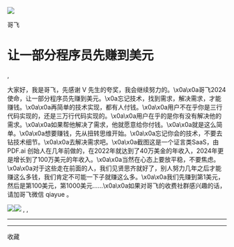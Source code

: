 ![](http://mmbiz.qpic.cn/mmbiz_png/LBrX00GQeicsQIcEZg1UMapobh9KDpNHpFI7CNXVq0Z4zQD6zVia7KGl8iacciaFNPCa3Cic1TKp4h7tYY9doIQ3eRg/300?wx_fmt=png)

哥飞

#  让一部分程序员先赚到美元

,

大家好，我是哥飞，先感谢 V
先生的夸奖，我会继续努力的。\x0a\x0a哥飞2024使命，让一部分程序员先赚到美元。\x0a忘记技术，找到需求，解决需求，才能赚钱。\x0a\x0a再简单的技术实现，都有人付钱。\x0a\x0a用户不在乎你是三行代码实现的，还是三万行代码实现的。\x0a\x0a用户在乎的是你有没有解决他的需求。\x0a\x0a如果帮他解决了需求，他就愿意给你付钱。\x0a\x0a就是这么简单。\x0a\x0a想要赚钱，先从扭转思维开始。\x0a\x0a忘记你会的技术，不要去钻技术细节。\x0a\x0a去解决需求吧。\x0a\x0a截图这是一个证言类SaaS，由
PDF.ai
创始人在几年前做的，在2022年就达到了40万美金的年收入，2024年更是增长到了100万美元的年收入。\x0a\x0a当然在心态上要放平稳，不要焦虑。\x0a\x0a对于这些走在前面的人，我们见贤思齐就好了，别人努力几年之后才能赚这么多钱，我们肯定不可能一下子就赚这么多。\x0a\x0a我们先赚到第1美元，然后是第100美元，第1000美元……\x0a\x0a如果对哥飞的收费社群感兴趣的话，请加哥飞微信
qiayue 。

![](https://mmbiz.qpic.cn/sz_mmbiz_jpg/LBrX00GQeict9YK6xbwkZgMC0AT1Cegy0TOku7yDdrtEUYSfQOfYYhx3Puadiaut6ndaWgmpDdgVibu9OvHyfMoOA/0?wx_fmt=jpeg)![](https://mmbiz.qpic.cn/sz_mmbiz_jpg/LBrX00GQeict9YK6xbwkZgMC0AT1Cegy0VWia0tWpoEicYlFOYb7qShFcichtIRyyUPgyNnvicaRzOI8zwwBSjEiadyQ/0?wx_fmt=jpeg)
,  ,





****



****



  收藏

